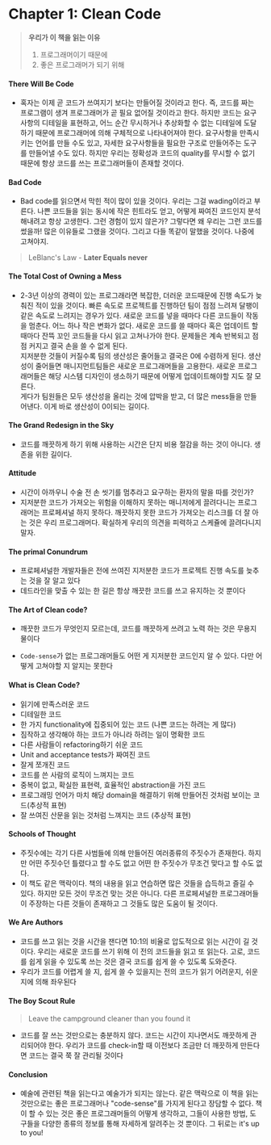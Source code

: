 # Chapter 1:  Clean Code

> **우리가 이 책을 읽는 이유**
> 1. 프로그래머이기 때문에
> 2. 좋은 프로그래머가 되기 위해

#### There Will Be Code
- 혹자는 이제 곧 코드가 쓰여지기 보다는 만들어질 것이라고 한다. 즉, 코드를 짜는 프로그램이 생겨 프로그래머가 곧 필요 없어질 것이라고 한다. 하지만 코드는 요구사항의 디테일을 표현하고, 어느 순간 무시하거나 추상화할 수 없는 디테일에 도달하기 때문에 프로그래머에 의해 구체적으로 나타내어져야 한다. 요구사항을 만족시키는 언어를 만들 수도 있고, 자세한 요구사항들을 필요한 구조로 만들어주는 도구를 만들어낼 수도 있다. 하지만 우리는 정확성과 코드의 quality를 무시할 수 없기 때문에 항상 코드를 쓰는 프로그래머들이 존재할 것이다.

#### Bad Code
- Bad code를 읽으면서 막힌 적이 많이 있을 것이다. 우리는 그걸 wading이라고 부른다. 나쁜 코드들을 읽는 동시에 작은 힌트라도 얻고, 어떻게 짜여진 코드인지 분석해내려고 항상 고생한다. 그런 경험이 있지 않은가? 
그렇다면 왜 우리는 그런 코드를 썼을까! 많은 이유들로 그랬을 것이다. 그리고 다들 똑같이 말했을 것이다. 나중에 고쳐야지.
> LeBlanc's Law - **Later Equals never**

#### The Total Cost of Owning a Mess
- 2-3년 이상의 경력이 있는 프로그래라면 복잡한, 더러운 코드때문에 진행 속도가 늦춰진 적이 있을 것이다. 빠른 속도로 프로젝트를 진행하던 팀이 점점 느려져 달팽이 같은 속도로 느려지는 경우가 있다. 새로운 코드를 넣을 때마다 다른 코드들이 작동을 멈춘다. 어느 하나 작은 변화가 없다. 새로운 코드를 쓸 때마다 혹은 업데이트 할 때마다 잔뜩 꼬인 코드들을 다시 읽고 고쳐나가야 한다. 문제들은 계속 반복되고 점점 커지고 결국 손을 쓸 수 없게 된다.  
지저분한 것들이 커질수록 팀의 생산성은 줄어들고 결국은 0에 수렴하게 된다. 생산성이 줄어들면 매니지먼트팀들은 새로운 프로그래머들을 고용한다. 새로운 프로그래머들은 해당 시스템 디자인이 생소하기 때문에 어떻게 업데이트해야할 지도 잘 모른다.  
게다가 팀원들은 모두 생산성을 올리는 것에 압박을 받고, 더 많은 mess들을 만들어낸다.
이게 바로 생산성이 0이되는 길이다.

#### The Grand Redesign in the Sky
- 코드를 깨끗하게 하기 위해 사용하는 시간은 단지 비용 절감을 하는 것이 아니다. 생존을 위한 길이다.

#### Attitude
- 시간이 아까우니 수술 전 손 씻기를 멈추라고 요구하는 환자의 말을 따를 것인가?
- 지저분한 코드가 가져오는 위험을 이해하지 못하는 매니저에게 끌려다니는 프로그래머는 프로페셔널 하지 못하다. 깨끗하지 못한 코드가 가져오는 리스크를 더 잘 아는 것은 우리 프로그래머다. 확실하게 우리의 의견을 피력하고 스케쥴에 끌려다니지 말자.

#### The primal Conundrum
- 프로페셔널한 개발자들은 전에 쓰여진 지저분한 코드가 프로젝트 진행 속도를 늦추는 것을 잘 알고 있다
- 데드라인을 맞출 수 있는 한 길은 항상 깨끗한 코드를 쓰고 유지하는 것 뿐이다

#### The Art of Clean code?
- 깨끗한 코드가 무엇인지 모르는데, 코드를 깨끗하게 쓰려고 노력 하는 것은 무용지물이다

- `Code-sense`가 없는 프로그래머들도 어떤 게 지저분한 코드인지 알 수 있다. 다만 어떻게 고쳐야할 지 알지는 못한다

#### What is Clean Code?
- 읽기에 만족스러운 코드
- 디테일한 코드
- 한 가지 functionality에 집중되어 있는 코드 (나쁜 코드는 하려는 게 많다)
- 짐작하고 생각해야 하는 코드가 아니라 하려는 일이 명확한 코드
- 다른 사람들이 refactoring하기 쉬운 코드
- Unit and acceptance tests가 짜여진 코드
- 잘게 쪼개진 코드
- 코드를 쓴 사람의 로직이 느껴지는 코드
- 중복이 없고, 확실한 표현력, 효율적인 abstraction을 가진 코드
- 프로그래밍 언어가 마치 해당 domain을 해결하기 위해 만들어진 것처럼 보이는 코드(추상적 표현)
- 잘 쓰여진 산문을 읽는 것처럼 느껴지는 코드 (추상적 표현)

#### Schools of Thought
- 주짓수에는 각기 다른 사범들에 의해 만들어진 여러종류의 주짓수가 존재한다. 하지만 어떤 주짓수던 틀렸다고 할 수도 없고 어떤 한 주짓수가 무조건 맞다고 할 수도 없다. 
- 이 책도 같은 맥락이다. 책의 내용을 읽고 연습하면 많은 것들을 습득하고 즐길 수 있다. 하지만 모든 것이 무조건 맞는 것은 아니다. 다른 프로페셔널한 프로그래머들이 주장하는 다른 것들이 존재하고 그 것들도 많은 도움이 될 것이다.

#### We Are Authors
- 코드를 쓰고 읽는 것을 시간을 잰다면 10:1의 비율로 압도적으로 읽는 시간이 길 것이다. 우리는 새로운 코드를 쓰기 위해 이 전의 코드들을 읽고 또 읽는다. 고로, 코드를 쉽게 읽을 수 있도록 쓰는 것은 결국 코드를 쉽게 쓸 수 있도록 도와준다.
- 우리가 코드를 어렵게 쓸 지, 쉽게 쓸 수 있을지는 전의 코드가 읽기 어려운지, 쉬운지에 의해 좌우된다

#### The Boy Scout Rule
> Leave the campground cleaner than you found it

- 코드를 잘 쓰는 것만으로는 충분하지 않다. 코드는 시간이 지나면서도 깨끗하게 관리되어야 한다. 우리가 코드를 check-in할 때 이전보다 조금만 더 깨끗하게 만든다면 코드는 결국 쭉 잘 관리될 것이다

#### Conclusion
- 예술에 관련된 책을 읽는다고 예술가가 되지는 않는다. 같은 맥락으로 이 책을 읽는 것만으로는 좋은 프로그래머나 "code-sense"를 가지게 된다고 장담할 수 없다. 책이 할 수 있는 것은 좋은 프로그래머들의 어떻게 생각하고, 그들이 사용한 방법, 도구들을 다양한 종류의 정보를 통해 자세하게 알려주는 것 뿐이다. 그 뒤로는 it's up to you!